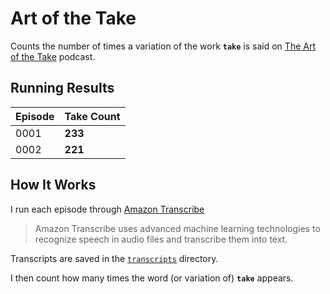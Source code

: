 # Art of the Take

Counts the number of times a variation of the work **`take`** is said on [The Art of the Take](https://overcast.fm/itunes1437525066/the-art-of-the-take) podcast.

## Running Results

| Episode | Take Count |
| ------- | ---------- |
| 0001    | **233**    |
| 0002    | **221**    |

## How It Works

I run each episode through [Amazon Transcribe](https://docs.aws.amazon.com/transcribe/latest/dg/what-is-transcribe.html)

> Amazon Transcribe uses advanced machine learning technologies to recognize speech in audio files and transcribe them into text.

Transcripts are saved in the [`transcripts`](https://github.com/MattMorgis/art-of-the-take/tree/master/transcripts) directory.

I then count how many times the word (or variation of) **`take`** appears.
